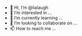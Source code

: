 - 👋 Hi, I’m @lialaugh
- 👀 I’m interested in ...
- 🌱 I’m currently learning ...
- 💞️ I’m looking to collaborate on ...
- 📫 How to reach me ...

<!---
lialaugh/lialaugh is a ✨ special ✨ repository because its `README.md` (this file) appears on your GitHub profile.
You can click the Preview link to take a look at your changes.
--->
